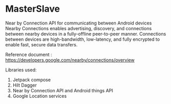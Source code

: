 # MasterSlave
Near by Connection API for communicating between Android devices
Nearby Connections enables advertising, discovery, and connections between nearby devices in a fully-offline peer-to-peer manner. Connections between devices are high-bandwidth, low-latency, and fully encrypted to enable fast, secure data transfers.

Reference document : https://developers.google.com/nearby/connections/overview

Libraries used:
1. Jetpack compose
2. Hilt Dagger
3. Near by Connection API and Android things API
4. Google Location services
